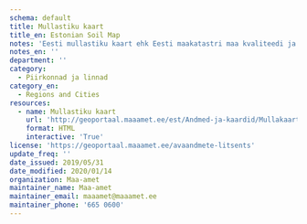 ```yaml
---
schema: default
title: Mullastiku kaart 
title_en: Estonian Soil Map
notes: 'Eesti mullastiku kaart ehk Eesti maakatastri maa kvaliteedi ja hindamise kaart on mõõtkavas 1:10 000 andmebaas Eesti mullastiku kohta'
notes_en: ''
department: ''
category:
  - Piirkonnad ja linnad
category_en:
  - Regions and Cities
resources:
  - name: Mullastiku kaart 
    url: 'http://geoportaal.maaamet.ee/est/Andmed-ja-kaardid/Mullakaart-p33.html'
    format: HTML
    interactive: 'True'
license: 'https://geoportaal.maaamet.ee/avaandmete-litsents'
update_freq: ''
date_issued: 2019/05/31
date_modified: 2020/01/14
organization: Maa-amet
maintainer_name: Maa-amet
maintainer_email: maaamet@maaamet.ee
maintainer_phone: '665 0600'
---
```

